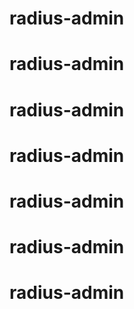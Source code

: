 # radius-admin
# radius-admin
# radius-admin
# radius-admin
# radius-admin
# radius-admin
# radius-admin
